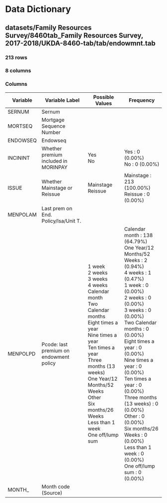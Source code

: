 # Data Dictionary

## datasets/Family Resources Survey/8460tab_Family Resources Survey, 2017-2018/UKDA-8460-tab/tab/endowmnt.tab

### 213 rows

### 8 columns

### Columns

| Variable | Variable Label | Possible Values | Frequency |
| --- | --- | --- | --- |
| SERNUM | Sernum |  |  |
| MORTSEQ | Mortgage Sequence Number |  |  |
| ENDOWSEQ | Endowseq |  |  |
| INCININT | Whether premium included in MORINPAY | Yes <br/>No  | Yes : 0 (0.00%)<br/>No : 0 (0.00%) |
| ISSUE | Whether Mainstage or Reissue | Mainstage <br/>Reissue  | Mainstage : 213 (100.00%)<br/>Reissue : 0 (0.00%) |
| MENPOLAM | Last prem on End. Policy/Isa/Unit T. |  |  |
| MENPOLPD | Pcode: last premium on endowment policy | 1 week <br/>2 weeks <br/>3 weeks <br/>4 weeks <br/>Calendar month <br/>Two Calendar months <br/>Eight times a year <br/>Nine times a year <br/>Ten times a year <br/>Three months (13 weeks) <br/>One Year/12  Months/52 Weeks <br/>Other <br/>Six months/26 Weeks <br/>Less than 1 week <br/>One off/lump sum  | Calendar month : 138 (64.79%)<br/>One Year/12  Months/52 Weeks : 2 (0.94%)<br/>4 weeks : 1 (0.47%)<br/>1 week : 0 (0.00%)<br/>2 weeks : 0 (0.00%)<br/>3 weeks : 0 (0.00%)<br/>Two Calendar months : 0 (0.00%)<br/>Eight times a year : 0 (0.00%)<br/>Nine times a year : 0 (0.00%)<br/>Ten times a year : 0 (0.00%)<br/>Three months (13 weeks) : 0 (0.00%)<br/>Other : 0 (0.00%)<br/>Six months/26 Weeks : 0 (0.00%)<br/>Less than 1 week : 0 (0.00%)<br/>One off/lump sum : 0 (0.00%) |
| MONTH_ | Month code (Source) |  |  |
